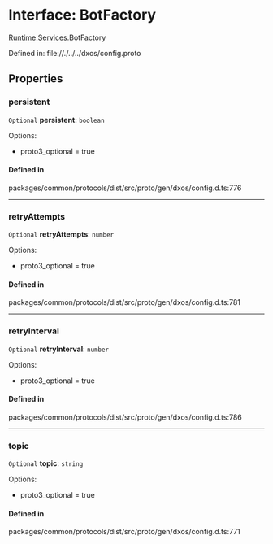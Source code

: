 # Interface: BotFactory

[Runtime](../modules/dxos_config.defs.Runtime.md).[Services](../modules/dxos_config.defs.Runtime.Services.md).BotFactory

Defined in:
  file://./../../dxos/config.proto

## Properties

### persistent

 `Optional` **persistent**: `boolean`

Options:
  - proto3_optional = true

#### Defined in

packages/common/protocols/dist/src/proto/gen/dxos/config.d.ts:776

___

### retryAttempts

 `Optional` **retryAttempts**: `number`

Options:
  - proto3_optional = true

#### Defined in

packages/common/protocols/dist/src/proto/gen/dxos/config.d.ts:781

___

### retryInterval

 `Optional` **retryInterval**: `number`

Options:
  - proto3_optional = true

#### Defined in

packages/common/protocols/dist/src/proto/gen/dxos/config.d.ts:786

___

### topic

 `Optional` **topic**: `string`

Options:
  - proto3_optional = true

#### Defined in

packages/common/protocols/dist/src/proto/gen/dxos/config.d.ts:771
